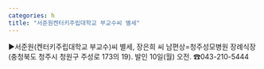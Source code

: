 ```yaml
---
categories: h
title: "서준원켄터키주립대학교 부교수씨 별세"
---
```

▶서준원(켄터키주립대학교 부교수)씨 별세, 장은희 씨 남편상=청주성모병원 장례식장(충청북도 청주시 청원구 주성로 173의 19). 발인 10일(월) 오전. ☎043-210-5444